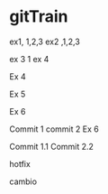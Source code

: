 # gitTrain
ex1, 1,2,3
ex2 ,1,2,3

ex 3 1
ex 4

Ex 4

Ex 5

Ex 6

Commit 1
commit 2
Ex 6

Commit 1.1
Commit 2.2


hotfix

cambio
